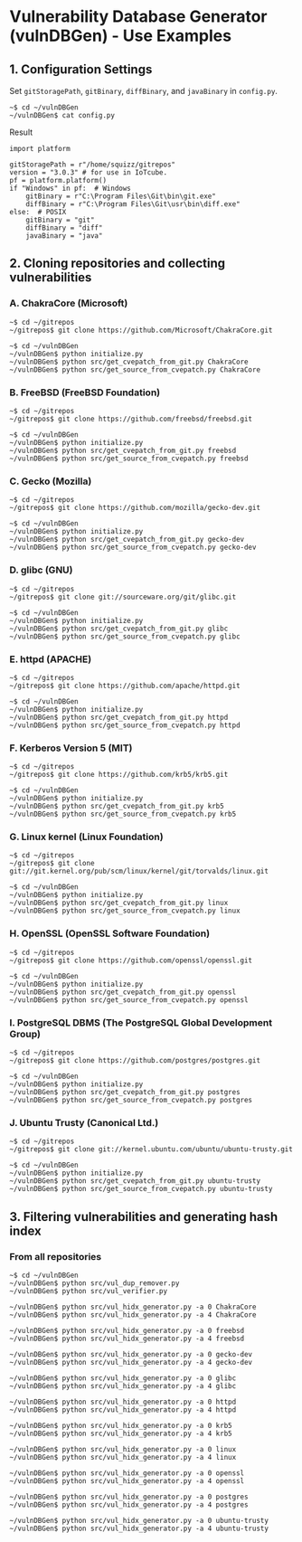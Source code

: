Vulnerability Database Generator (vulnDBGen) - Use Examples
====

## 1. Configuration Settings
Set `gitStoragePath`, `gitBinary`, `diffBinary`, and `javaBinary` in `config.py`.
```
~$ cd ~/vulnDBGen
~/vulnDBGen$ cat config.py
```
Result
```
import platform

gitStoragePath = r"/home/squizz/gitrepos"
version = "3.0.3" # for use in IoTcube.
pf = platform.platform()
if "Windows" in pf:  # Windows
    gitBinary = r"C:\Program Files\Git\bin\git.exe"
    diffBinary = r"C:\Program Files\Git\usr\bin\diff.exe"
else:  # POSIX
    gitBinary = "git"
    diffBinary = "diff"
    javaBinary = "java"

```

## 2. Cloning repositories and collecting vulnerabilities

### A. ChakraCore (Microsoft)
```
~$ cd ~/gitrepos
~/gitrepos$ git clone https://github.com/Microsoft/ChakraCore.git

~$ cd ~/vulnDBGen
~/vulnDBGen$ python initialize.py
~/vulnDBGen$ python src/get_cvepatch_from_git.py ChakraCore
~/vulnDBGen$ python src/get_source_from_cvepatch.py ChakraCore
```

### B. FreeBSD (FreeBSD Foundation)
```
~$ cd ~/gitrepos
~/gitrepos$ git clone https://github.com/freebsd/freebsd.git

~$ cd ~/vulnDBGen
~/vulnDBGen$ python initialize.py
~/vulnDBGen$ python src/get_cvepatch_from_git.py freebsd
~/vulnDBGen$ python src/get_source_from_cvepatch.py freebsd
```

### C. Gecko (Mozilla)
```
~$ cd ~/gitrepos
~/gitrepos$ git clone https://github.com/mozilla/gecko-dev.git

~$ cd ~/vulnDBGen
~/vulnDBGen$ python initialize.py
~/vulnDBGen$ python src/get_cvepatch_from_git.py gecko-dev
~/vulnDBGen$ python src/get_source_from_cvepatch.py gecko-dev
```

### D. glibc (GNU)
```
~$ cd ~/gitrepos
~/gitrepos$ git clone git://sourceware.org/git/glibc.git

~$ cd ~/vulnDBGen
~/vulnDBGen$ python initialize.py
~/vulnDBGen$ python src/get_cvepatch_from_git.py glibc
~/vulnDBGen$ python src/get_source_from_cvepatch.py glibc
```

### E. httpd (APACHE)
```
~$ cd ~/gitrepos
~/gitrepos$ git clone https://github.com/apache/httpd.git

~$ cd ~/vulnDBGen
~/vulnDBGen$ python initialize.py
~/vulnDBGen$ python src/get_cvepatch_from_git.py httpd
~/vulnDBGen$ python src/get_source_from_cvepatch.py httpd
```

### F. Kerberos Version 5 (MIT)
```
~$ cd ~/gitrepos
~/gitrepos$ git clone https://github.com/krb5/krb5.git

~$ cd ~/vulnDBGen
~/vulnDBGen$ python initialize.py
~/vulnDBGen$ python src/get_cvepatch_from_git.py krb5
~/vulnDBGen$ python src/get_source_from_cvepatch.py krb5
```

### G. Linux kernel (Linux Foundation)
```
~$ cd ~/gitrepos
~/gitrepos$ git clone git://git.kernel.org/pub/scm/linux/kernel/git/torvalds/linux.git

~$ cd ~/vulnDBGen
~/vulnDBGen$ python initialize.py
~/vulnDBGen$ python src/get_cvepatch_from_git.py linux
~/vulnDBGen$ python src/get_source_from_cvepatch.py linux
```

### H. OpenSSL (OpenSSL Software Foundation)
```
~$ cd ~/gitrepos
~/gitrepos$ git clone https://github.com/openssl/openssl.git

~$ cd ~/vulnDBGen
~/vulnDBGen$ python initialize.py
~/vulnDBGen$ python src/get_cvepatch_from_git.py openssl
~/vulnDBGen$ python src/get_source_from_cvepatch.py openssl
```

### I. PostgreSQL DBMS (The PostgreSQL Global Development Group)
```
~$ cd ~/gitrepos
~/gitrepos$ git clone https://github.com/postgres/postgres.git

~$ cd ~/vulnDBGen
~/vulnDBGen$ python initialize.py
~/vulnDBGen$ python src/get_cvepatch_from_git.py postgres
~/vulnDBGen$ python src/get_source_from_cvepatch.py postgres
```

### J. Ubuntu Trusty (Canonical Ltd.)
```
~$ cd ~/gitrepos
~/gitrepos$ git clone git://kernel.ubuntu.com/ubuntu/ubuntu-trusty.git

~$ cd ~/vulnDBGen
~/vulnDBGen$ python initialize.py
~/vulnDBGen$ python src/get_cvepatch_from_git.py ubuntu-trusty
~/vulnDBGen$ python src/get_source_from_cvepatch.py ubuntu-trusty
```

## 3. Filtering vulnerabilities and generating hash index

### From all repositories
```
~$ cd ~/vulnDBGen
~/vulnDBGen$ python src/vul_dup_remover.py
~/vulnDBGen$ python src/vul_verifier.py

~/vulnDBGen$ python src/vul_hidx_generator.py -a 0 ChakraCore
~/vulnDBGen$ python src/vul_hidx_generator.py -a 4 ChakraCore

~/vulnDBGen$ python src/vul_hidx_generator.py -a 0 freebsd
~/vulnDBGen$ python src/vul_hidx_generator.py -a 4 freebsd

~/vulnDBGen$ python src/vul_hidx_generator.py -a 0 gecko-dev
~/vulnDBGen$ python src/vul_hidx_generator.py -a 4 gecko-dev

~/vulnDBGen$ python src/vul_hidx_generator.py -a 0 glibc
~/vulnDBGen$ python src/vul_hidx_generator.py -a 4 glibc

~/vulnDBGen$ python src/vul_hidx_generator.py -a 0 httpd
~/vulnDBGen$ python src/vul_hidx_generator.py -a 4 httpd

~/vulnDBGen$ python src/vul_hidx_generator.py -a 0 krb5
~/vulnDBGen$ python src/vul_hidx_generator.py -a 4 krb5

~/vulnDBGen$ python src/vul_hidx_generator.py -a 0 linux
~/vulnDBGen$ python src/vul_hidx_generator.py -a 4 linux

~/vulnDBGen$ python src/vul_hidx_generator.py -a 0 openssl
~/vulnDBGen$ python src/vul_hidx_generator.py -a 4 openssl

~/vulnDBGen$ python src/vul_hidx_generator.py -a 0 postgres
~/vulnDBGen$ python src/vul_hidx_generator.py -a 4 postgres

~/vulnDBGen$ python src/vul_hidx_generator.py -a 0 ubuntu-trusty
~/vulnDBGen$ python src/vul_hidx_generator.py -a 4 ubuntu-trusty
```
